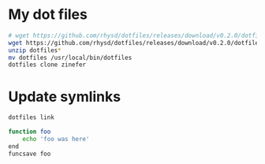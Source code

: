 # My dot files

```sh
# wget https://github.com/rhysd/dotfiles/releases/download/v0.2.0/dotfiles_linux_arm.zip
wget https://github.com/rhysd/dotfiles/releases/download/v0.2.0/dotfiles_linux_amd64.zip
unzip dotfiles*
mv dotfiles /usr/local/bin/dotfiles
dotfiles clone zinefer
```

# Update symlinks
```sh
dotfiles link
```

```sh
function foo
    echo 'foo was here'
end
funcsave foo
```